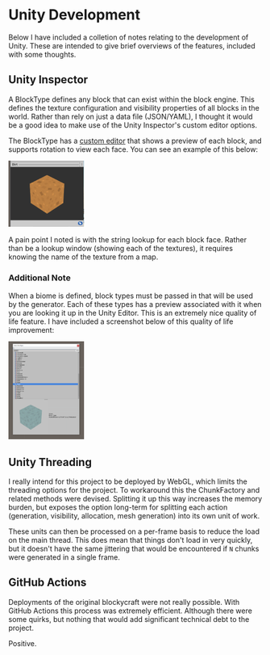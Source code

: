 # Unity Development

Below I have included a colletion of notes relating to the development of Unity. These are intended to give brief overviews of the features, included with some thoughts.

## Unity Inspector

A BlockType defines any block that can exist within the block engine. This defines the texture configuration and visibility properties of all blocks in the world. Rather than rely on just a data file (JSON/YAML), I thought it would be a good idea to make use of the Unity Inspector's custom editor options.

The BlockType has a [custom editor](./docs/unity/screenshots/BlockTypeLookup.png) that shows a preview of each block, and supports rotation to view each face. You can see an example of this below:

<img alt="BlockType Editor" src="./docs/unity/screenshots/BlockTypePreview.png" width="150">

A pain point I noted is with the string lookup for each block face. Rather than be a lookup window (showing each of the textures), it requires knowing the name of the texture from a map.

### Additional Note

When a biome is defined, block types must be passed in that will be used by the generator. Each of these types has a preview associated with it when you are looking it up in the Unity Editor. This is an extremely nice quality of life feature. I have included a screenshot below of this quality of life improvement:

<img alt="BlockType Lookup" src="./docs/unity/screenshots/BlockTypeLookup.png" width="150">

## Unity Threading

I really intend for this project to be deployed by WebGL, which limits the threading options for the project. To workaround this the ChunkFactory and related methods were devised. Splitting it up this way increases the memory burden, but exposes the option long-term for splitting each action (generation, visibility, allocation, mesh generation) into its own unit of work.

These units can then be processed on a per-frame basis to reduce the load on the main thread. This does mean that things don't load in very quickly, but it doesn't have the same jittering that would be encountered if `N` chunks were generated in a single frame.

## GitHub Actions

Deployments of the original blockycraft were not really possible. With GitHub Actions this process was extremely efficient. Although there were some quirks, but nothing that would add significant technical debt to the project.

Positive.